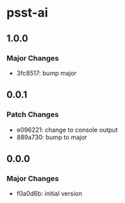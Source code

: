 # psst-ai

## 1.0.0

### Major Changes

- 3fc8517: bump major

## 0.0.1

### Patch Changes

- e096221: change to console output
- 889a730: bump to major

## 0.0.0

### Major Changes

- f0a0d6b: initial version
